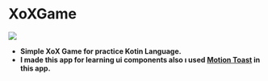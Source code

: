  # XoXGame
 
<img src="https://img.icons8.com/external-lineal-color-zulfa-mahendra/48/000000/external-tic-tac-toe-halloween-activities-lineal-color-zulfa-mahendra.png"/> <b/>
- Simple XoX Game for practice Kotin Language.
- I made this app for learning ui components also ı used [Motion Toast](https://github.com/Spikeysanju/MotionToast) in this app.
